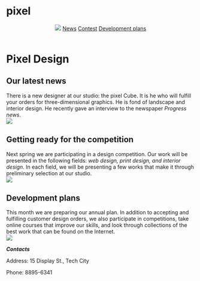 # pixel
<html>
    <body>
        <header>
            <img src="/uploads/2020/11/logo_0_1606475988.png"/>
            <a href="#news">News</a>
            <a href="#contest">Contest</a>
            <a href="#plans">Development plans</a>
        </header>
        <main>
            <h1>Pixel Design</h1>
            <h2 id="news">Our latest news</h2>
            <p>There is a new designer at our studio: the pixel Cube. It is he who will fulfill your orders for three-dimensional graphics. He is fond of landscape and interior design. He recently gave an interview to the newspaper <i>Progress news</i>.<br/><img src ="/uploads/2020/11/news_0_1606476698.png"></p>
            <h2 id="contest">Getting ready for the competition</h2>
            <p>Next spring we are participating in a design competition. Our work will be presented in the following fields: <i>web design, print design, and interior design</i>. In each field, we will be presenting a few works that make it through preliminary selection at our studio.<br/><img src="/uploads/2020/11/pixel-cells-3702056_1280_0_1606479607.png"/></p>
            <h2 contest="plans">Development plans</h2>
            <p>This month we are preparing our annual plan. In addition to accepting and fulfilling customer design orders, we also participate in competitions, take online courses that improve our skills, and look through collections of the best work that can be found on the Internet.<br/><img src="/uploads/2020/11/plans_0_1606479762.png"/></p>
        </main>
        <footer>
            <p><b><i>Contacts</i></b></p>
            <p>Address: 15 Display St., Tech City</p>
            <p>Phone: 8895-6341</p>
        </footer>
    </body>
</html>
